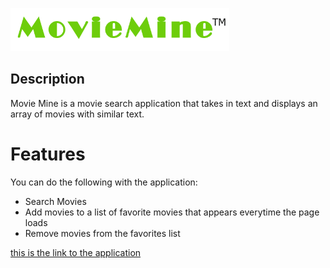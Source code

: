 <p lign='center'>
<img src="src\logo.png" width='350' alt='accessibility text'></p>

## Description
Movie Mine is a movie search application that takes in text and displays an array of movies with similar text.

# Features
You can do the following with the application:

* Search Movies
* Add movies to a list of favorite movies that appears everytime the page loads
* Remove movies from the favorites list

[this is the link to the application](https://movie-mine.netlify.app/)

#
